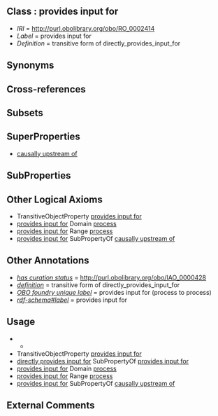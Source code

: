 
## Class : provides input for

 * *IRI* = http://purl.obolibrary.org/obo/RO_0002414
 * *Label* = provides input for
 * *Definition* = transitive form of directly_provides_input_for

## Synonyms


## Cross-references


## Subsets


## SuperProperties

 * [causally upstream of](../../RO/11/RO_0002411.md)

## SubProperties


## Other Logical Axioms

 * TransitiveObjectProperty [provides input for](../../RO/14/RO_0002414.md)
 * [provides input for](../../RO/14/RO_0002414.md) Domain [process](../../BFO/15/BFO_0000015.md)
 * [provides input for](../../RO/14/RO_0002414.md) Range [process](../../BFO/15/BFO_0000015.md)
 * [provides input for](../../RO/14/RO_0002414.md) SubPropertyOf [causally upstream of](../../RO/11/RO_0002411.md)

## Other Annotations

 * *[has curation status](../../IAO/14/IAO_0000114.md)* = http://purl.obolibrary.org/obo/IAO_0000428
 * *[definition](../../IAO/15/IAO_0000115.md)* = transitive form of directly_provides_input_for
 * *[OBO foundry unique label](../../IAO/89/IAO_0000589.md)* = provides input for (process to process)
 * *[rdf-schema#label](../../el/rdf-schema#label.md)* = provides input for

## Usage

 * -
 * TransitiveObjectProperty [provides input for](../../RO/14/RO_0002414.md)
 * [directly provides input for](../../RO/13/RO_0002413.md) SubPropertyOf [provides input for](../../RO/14/RO_0002414.md)
 * [provides input for](../../RO/14/RO_0002414.md) Domain [process](../../BFO/15/BFO_0000015.md)
 * [provides input for](../../RO/14/RO_0002414.md) Range [process](../../BFO/15/BFO_0000015.md)
 * [provides input for](../../RO/14/RO_0002414.md) SubPropertyOf [causally upstream of](../../RO/11/RO_0002411.md)

## External Comments

